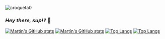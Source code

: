 ![croqueta0](https://user-images.githubusercontent.com/394089/235332898-2da96444-bc93-467d-9e97-f066f6b8c06f.jpg)

### _Hey there, sup!?_ 👋

<!--
WIP
<h4 align='center'> . . . </h4>

<p align='center'>
<img alt="road" src="road.jpg" /></br>
<b> . . . </b></br>
<img alt="Martín's GitHub stats" src="https://github-readme-stats.vercel.app/api?username=cig0&show_icons=true&theme=transparent"/></br>
</p>
-->

[![Martín's GitHub stats](https://github-readme-stats.vercel.app/api?username=cig0&show_icons=true&count_private=true&bg_color=00000000&hide_border=true&theme=default&rank_icon=github#gh-light-mode-only)](https://github.com/anuraghazra/github-readme-stats#gh-light-mode-only)
[![Martín's GitHub stats](https://github-readme-stats.vercel.app/api?username=cig0&show_icons=true&count_private=true&bg_color=00000000&hide_border=true&theme=tokyonight&rank_icon=github#gh-dark-mode-only)](https://github.com/anuraghazra/github-readme-stats#gh-dark-mode-only)
[![Top Langs](https://github-readme-stats.vercel.app/api/top-langs/?username=cig0&size_weight=0.5&count_weight=0.5&langs_count=8&layout=compact&bg_color=00000000&hide_border=true&hide=css,html,javascript,ruby,saltstack&theme=default#gh-light-mode-only)](https://github.com/anuraghazra/github-readme-stats#gh-light-mode-only)
[![Top Langs](https://github-readme-stats.vercel.app/api/top-langs/?username=cig0&size_weight=0.5&count_weight=0.5&langs_count=8&layout=compact&bg_color=00000000&hide_border=true&hide=css,html,javascript,ruby,saltstack&theme=dracula#gh-dark-mode-only)](https://github.com/anuraghazra/github-readme-stats#gh-dark-mode-only)

<!--
[![Top Langs](https://github-readme-stats.vercel.app/api/top-langs/?username=cig0&size_weight=0.5&count_weight=0.5&langs_count=8&layout=compact&bg_color=00000000&hide_border=true&hide=css,html,javascript,ruby,saltstack&theme=default#gh-light-mode-only)](https://github.com/anuraghazra/github-readme-stats#gh-light-mode-only)

**cig0/cig0** is a ✨ _special_ ✨ repository because its `README.md` (this file) appears on your GitHub profile.

Here are some ideas to get you started:

- 🔭 I’m currently working on ...
- 🌱 I’m currently learning ...
- 👯 I’m looking to collaborate on ...
- 🤔 I’m looking for help with ...
- 💬 Ask me about ...
- 📫 How to reach me: ...
- 😄 Pronouns: ...
- ⚡ Fun fact: ...
-->
